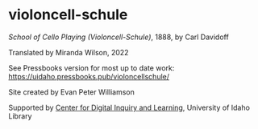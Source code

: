 # violoncell-schule

*School of Cello Playing (Violoncell-Schule)*, 1888, by Carl Davidoff

Translated by Miranda Wilson, 2022

See Pressbooks version for most up to date work: https://uidaho.pressbooks.pub/violoncellschule/

Site created by Evan Peter Williamson

Supported by [Center for Digital Inquiry and Learning](https://cdil.lib.uidaho.edu/), University of Idaho Library
